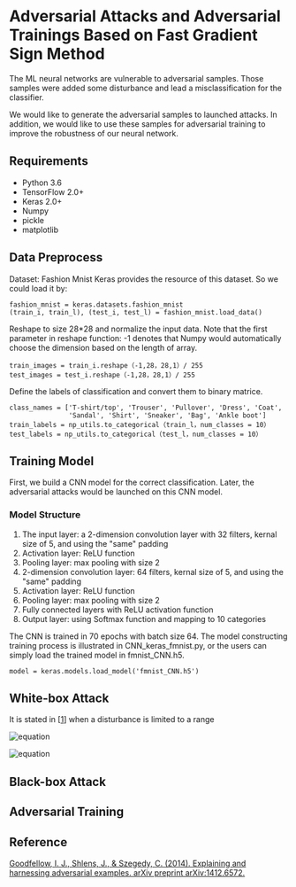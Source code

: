 # Adversarial Attacks and Adversarial Trainings Based on Fast Gradient Sign Method

The ML neural networks are vulnerable to adversarial samples. Those samples were added some disturbance and lead a misclassification for the classifier.

We would like to generate the adversarial samples to launched attacks. In addition, we would like to use these samples for adversarial training to improve the
robustness of our neural network.

## Requirements
* Python 3.6
* TensorFlow 2.0+
* Keras 2.0+
* Numpy
* pickle
* matplotlib

## Data Preprocess
Dataset: Fashion Mnist
Keras provides the resource of this dataset. So we could load it by:
```
fashion_mnist = keras.datasets.fashion_mnist
(train_i, train_l), (test_i, test_l) = fashion_mnist.load_data()
```

Reshape to size 28*28 and normalize the input data. Note that the first parameter in reshape function: -1 denotes that Numpy would automatically
choose the dimension based on the length of array.

```
train_images = train_i.reshape（-1,28，28,1）/ 255
test_images = test_i.reshape（-1,28，28,1）/ 255
```
Define the labels of classification and convert them to binary matrice.
```
class_names = ['T-shirt/top', 'Trouser', 'Pullover', 'Dress', 'Coat',
               'Sandal', 'Shirt', 'Sneaker', 'Bag', 'Ankle boot']
train_labels = np_utils.to_categorical（train_l，num_classes = 10）
test_labels = np_utils.to_categorical（test_l，num_classes = 10）
```

## Training Model
First, we build a CNN model for the correct classification. Later, the adversarial attacks would be launched on this CNN model.

### Model Structure
1. The input layer: a 2-dimension convolution layer with 32 filters, kernal size of 5, and using the "same" padding
2. Activation layer: ReLU function
3. Pooling layer: max pooling with size 2
4. 2-dimension convolution layer: 64 filters, kernal size of 5, and using the "same" padding
5. Activation layer: ReLU function
6. Pooling layer: max pooling with size 2
7. Fully connected layers with ReLU activation function
8. Output layer: using Softmax function and mapping to 10 categories

The CNN is trained in 70 epochs with batch size 64.
The model constructing training process is illustrated in CNN_keras_fmnist.py,
or the users can simply load the trained model in fmnist_CNN.h5.
```
model = keras.models.load_model('fmnist_CNN.h5')
```

## White-box Attack
It is stated in [[1](#reference)] when a disturbance is limited to a range

![equation](http://www.sciweavers.org/tex2img.php?eq=%20%5C%7C%20%20%5Ceta%20%20%5C%7C%20%20%3C%20%20%5Cvarepsilon%20&bc=White&fc=Black&im=jpg&fs=12&ff=arev&edit=0[/img])

![equation](http://www.sciweavers.org/tex2img.php?eq=%20%5Chat%7Bx%7D%20%20%3D%20x%20%2B%20%5Ceta%20&bc=White&fc=Black&im=jpg&fs=12&ff=arev&edit=0[/img])


## Black-box Attack

## Adversarial Training

## Reference
[Goodfellow, I. J., Shlens, J., & Szegedy, C. (2014). Explaining and harnessing adversarial examples. arXiv preprint arXiv:1412.6572.](https://arxiv.org/abs/1412.6572)
